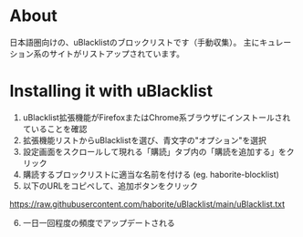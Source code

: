 # About
日本語圏向けの、uBlacklistのブロックリストです（手動収集）。
主にキュレーション系のサイトがリストアップされています。

# Installing it with uBlacklist

1. uBlacklist拡張機能がFirefoxまたはChrome系ブラウザにインストールされていることを確認
2. 拡張機能リストからuBlacklistを選び、青文字の"オプション"を選択
3. 設定画面をスクロールして現れる「購読」タブ内の「購読を追加する」をクリック
4. 購読するブロックリストに適当な名前を付ける (eg. haborite-blocklist)
5. 以下のURLをコピペして、追加ボタンをクリック

https://raw.githubusercontent.com/haborite/uBlacklist/main/uBlacklist.txt

6. 一日一回程度の頻度でアップデートされる
